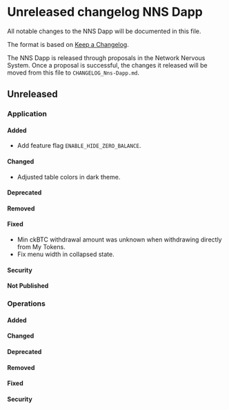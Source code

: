 
# Unreleased changelog NNS Dapp

All notable changes to the NNS Dapp will be documented in this file.

The format is based on [Keep a Changelog](https://keepachangelog.com/en/1.0.0/).

The NNS Dapp is released through proposals in the Network Nervous System. Once a
proposal is successful, the changes it released will be moved from this file to
`CHANGELOG_Nns-Dapp.md`.

## Unreleased

### Application

#### Added

* Add feature flag `ENABLE_HIDE_ZERO_BALANCE`.

#### Changed

* Adjusted table colors in dark theme.

#### Deprecated

#### Removed

#### Fixed

* Min ckBTC withdrawal amount was unknown when withdrawing directly from My Tokens.
* Fix menu width in collapsed state.

#### Security

#### Not Published

### Operations

#### Added

#### Changed

#### Deprecated

#### Removed

#### Fixed

#### Security
